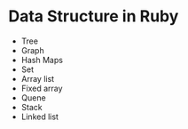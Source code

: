 # Data Structure in Ruby

* Tree
* Graph
* Hash Maps
* Set
* Array list
* Fixed array
* Quene
* Stack
* Linked list
